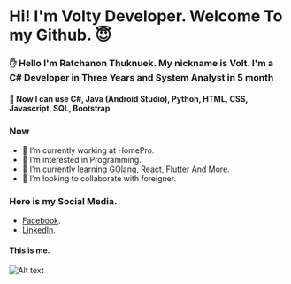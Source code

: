 # Hi! I'm Volty Developer. Welcome To my Github. :innocent:

### :hand: Hello I'm Ratchanon Thuknuek. My nickname is Volt. I'm a C# Developer in Three Years and System Analyst in 5 month

#### :bookmark_tabs: Now I can use C#, Java (Android Studio), Python, HTML, CSS, Javascript, SQL, Bootstrap

### Now
- 👋 I’m currently working at HomePro.
- 👀 I’m interested in Programming.
- 🌱 I’m currently learning GOlang, React, Flutter And More.
- 💞️ I’m looking to collaborate with foreigner.

### Here is my Social Media.
- [Facebook](https://www.facebook.com/VoltyVolt/).
- [LinkedIn](https://www.linkedin.com/in/ratchanonthu/).

#### This is me.
![Alt text](?raw=true "Title")


<!---
Voltyvolt/Voltyvolt is a ✨ special ✨ repository because its `README.md` (this file) appears on your GitHub profile.
You can click the Preview link to take a look at your changes.
--->
